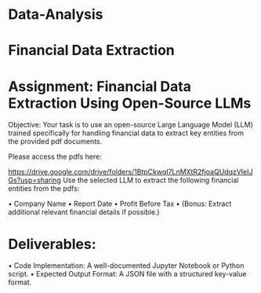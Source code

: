 # Data-Analysis

# Financial Data Extraction 
# Assignment: Financial Data Extraction Using Open-Source LLMs

Objective: Your task is to use an open-source Large Language Model (LLM) trained specifically for handling financial
data to extract key entities from the provided pdf documents.

Please access the pdfs here:

https://drive.google.com/drive/folders/1BtpCkwqI7LnMXtR2fjoaQUdqzVIeIJGs?usp=sharing
Use the selected LLM to extract the following financial entities from the pdfs:

• Company Name
• Report Date
• Profit Before Tax
• (Bonus: Extract additional relevant financial details if possible.)

# Deliverables:
• Code Implementation: A well-documented Jupyter Notebook or Python script.
• Expected Output Format: A JSON file with a structured key-value format.
